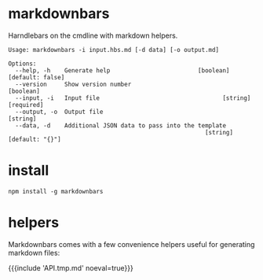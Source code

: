 # markdownbars

Harndlebars on the cmdline with markdown helpers.

```
Usage: markdownbars -i input.hbs.md [-d data] [-o output.md]

Options:
  --help, -h    Generate help                         [boolean] [default: false]
  --version     Show version number                                    [boolean]
  --input, -i   Input file                                   [string] [required]
  --output, -o  Output file                                             [string]
  --data, -d    Additional JSON data to pass into the template
                                                        [string] [default: "{}"]
```

# install

    npm install -g markdownbars

# helpers

Markdownbars comes with a few convenience helpers useful for generating markdown files:

{{{include 'API.tmp.md' noeval=true}}}